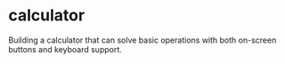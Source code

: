 # calculator

Building a calculator that can solve basic operations with both on-screen buttons and keyboard support.
